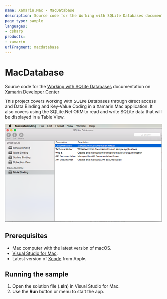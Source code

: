 ```yaml
---
name: Xamarin.Mac - MacDatabase
description: Source code for the Working with SQLite Databases documentation on Xamarin Developer Center Uses Xamarin.Mac. This project covers working with...
page_type: sample
languages:
- csharp
products:
- xamarin
urlFragment: macdatabase
---
```

# MacDatabase

Source code for the [Working with SQLite Databases](https://docs.microsoft.com/xamarin/mac/app-fundamentals/databases) documentation on [Xamarin Developer Center](http://docs.microsoft.com/xamarin)

This project covers working with SQLite Databases through direct access and Data Binding and Key-Value Coding in a Xamarin.Mac application. It also covers using the SQLite.Net ORM to read and write SQLite data that will be displayed in a Table View.

![Mac table showing database data](Screenshots/01.png)

## Prerequisites

* Mac computer with the latest version of macOS.
* [Visual Studio for Mac](https://visualstudio.microsoft.com/vs/mac/).
* Latest version of [Xcode](https://developer.apple.com/xcode/) from Apple.

## Running the sample

1. Open the solution file (**.sln**) in Visual Studio for Mac.
1. Use the **Run** button or menu to start the app.
